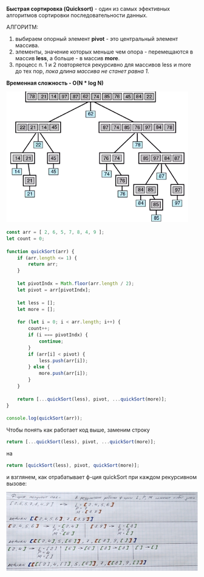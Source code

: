 **Быстрая сортировка (Quicksort)** - один из самых эфективных алгоритмов сортировки последовательности данных.

АЛГОРИТМ:
1) выбираем опорный элемент **pivot** - это центральный элемент массива. 
2) элементы, значение которых меньше чем опора - перемещаются в массив **less**, а больше - в массив **more**.
3) процесс п. 1 и 2 повторяется рекурсивно для массивов less и more до тех пор, *пока длина массива не станет равна 1*.

**Временная сложность - O(N * log N)**

![](./imgs/qsort.png)

```js
const arr = [ 2, 6, 5, 7, 8, 4, 9 ];
let count = 0;

function quickSort(arr) {
	if (arr.length <= 1) {
		return arr;
	}

	let pivotIndx = Math.floor(arr.length / 2);
	let pivot = arr[pivotIndx];

	let less = [];
	let more = [];

	for (let i = 0; i < arr.length; i++) {
		count++;
		if (i === pivotIndx) {
			continue;
		}
		if (arr[i] < pivot) {
			less.push(arr[i]);
		} else {
			more.push(arr[i]);
		}
	}

	return [...quickSort(less), pivot, ...quickSort(more)];
}

console.log(quickSort(arr));
```

Чтобы понять как работает код выше, заменим строку 
```js 
return [...quickSort(less), pivot, ...quickSort(more)]; 
```
на
```js 
return [quickSort(less), pivot, quickSort(more)]; 
```
и взглянем, как отрабатывает ф-ция quickSort при каждом рекурсивном вызове:

![](./imgs/qsort-2.jpg)
